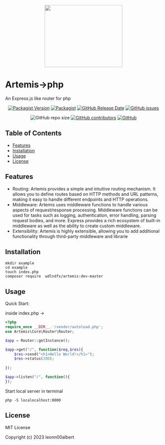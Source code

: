 <p align="center"><img src="https://i.postimg.cc/D0JpJJKg/Artemis.png" data-canonical-src="https://i.postimg.cc/D0JpJJKg/Artemis.png" width="250" height="200" align="center"/></p>

# Artemis->php
An Express.js like router for php


<div align="center">

    
[![Packagist Version](https://img.shields.io/packagist/v/wdlndfx/Artemis?cacheSeconds=3600)](https://packagist.org/packages/wdlndfx/artemis)
[![Packagist](https://img.shields.io/packagist/dt/wdlndfx/Artemis?cacheSeconds=3600)](https://packagist.org/packages/wdlndfx/artemis)
[![GitHub Release Date](https://img.shields.io/github/release-date/leonn00albert/Artemis?cacheSeconds=3600)](https://github.com/leonn00albert/Artemis/releases)
[![GitHub issues](https://img.shields.io/github/issues/leonn00albert/Artemis?cacheSeconds=3600)](https://github.com/leonn00albert/Artemis/issues)
    
![GitHub repo size](https://img.shields.io/github/repo-size/leonn00albert/Artemis)
[![GitHub contributors](https://img.shields.io/github/contributors/leonn00albert/Artemis?cacheSeconds=3600)](https://github.com/leonn00albert/Artemis/graphs/contributors)
[![GitHub](https://img.shields.io/github/license/leonn00albert/Artemis?cacheSeconds=3600)](MIT)

</div>

## Table of Contents

- [Features](#features)
- [Installation](#installation)
- [Usage](#usage)
- [License](#license)

## Features
- Routing: Artemis provides a simple and intuitive routing mechanism. It allows you to define routes based on HTTP methods and URL patterns, making it easy to handle different endpoints and HTTP operations.
- Middleware: Artemis uses middleware functions to handle various aspects of request/response processing. Middleware functions can be used for tasks such as logging, authentication, error handling, parsing request bodies, and more. Express provides a rich ecosystem of built-in middleware as well as the ability to create custom middleware.
- Extensibility: Artemis is highly extensible, allowing you to add additional functionality through third-party middleware and librarie
## Installation
```shell
mkdir example
cd example
touch index.php
composer require  wdlndfx/artemis:dev-master
```

## Usage
Quick Start:


inside index.php ->

```php
<?php
require_once __DIR__.'/vendor/autoload.php';
use Artemis\Core\Router\Router;

$app = Router::getInstance();

$app->get("/", function($req,$res){
    $res->send("<h1>Hello World!</h1>");
    $res->status(200);
      
});

$app->listen("/", function(){
});

```
Start local server in terminal

```shell
php -S localocalhost:8000
```
## License 
MIT License

Copyright (c) 2023 leonn00albert
